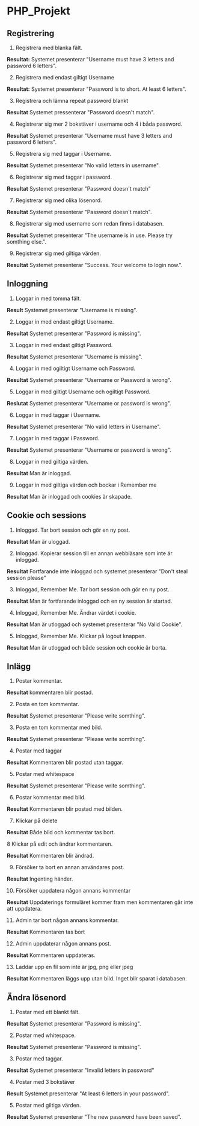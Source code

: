 PHP_Projekt
===========

## Registrering

1. Registrera med blanka fält.

**Resultat:** Systemet presenterar "Username must have 3 letters and password 6 letters".

2. Registrera med endast giltigt Username

**Resultat:** Systemet presenterar "Password is to short. At least 6 letters".

3. Registrera och lämna repeat password blankt

**Resultat** Systemet pressenterar "Password doesn't match".

4. Registrerar sig mer 2 bokstäver i username och 4 i båda password.

**Resultat** Systemet presenterar "Username must have 3 letters and password 6 letters".

5. Registrera sig med taggar i Username.

**Resultat** Systemet presenterar "No valid letters in username".

6. Registrerar sig med taggar i password.

**Resultat** Systemet presenterar "Password doesn't match"

7. Registrerar sig med olika lösenord.

**Resultat** Systemet presenterar "Password doesn't match".

8. Registrerar sig med username som redan finns i databasen.

**Resultat** Systemet presenterar "The username is in use. Please try somthing else.".

9. Registrerar sig med giltiga värden.

**Resultat** Systemet presenterar "Success. Your welcome to login now.".



## Inloggning

1. Loggar in med tomma fält.

**Result** Systemet presenterar "Username is missing".

2. Loggar in med endast giltigt Username.

**Resultat** Systemet presenterar "Password is missing".

3. Loggar in med endast giltigt Password.

**Resultat** Systemet presenterar "Username is missing".

4. Loggar in med ogiltigt Username och Password.

**Resultat** Systemet presenterar "Username or Password is wrong".

5. Loggar in med giltigt Username och ogiltigt Password.

**Reslutat** Systemet presenterar "Username or password is wrong".

6. Loggar in med taggar i Username.

**Resultat** Systemet presenterar "No valid letters in Username".

7. Loggar in med taggar i Password.

**Resultat** Systemet presenterar "Username or password is wrong".

8. Loggar in med giltiga värden.

**Resultat** Man är inloggad.

9. Loggar in med giltiga värden och bockar i Remember me

**Resultat** Man är inloggad och cookies är skapade.



## Cookie och sessions

1. Inloggad. Tar bort session och gör en ny post.

**Resultat** Man är uloggad.

2. Inloggad. Kopierar session till en annan webbläsare som inte är inloggad. 

**Resultat** Fortfarande inte inloggad och systemet presenterar "Don't steal session please"

3. Inloggad, Remember Me. Tar bort session och gör en ny post.

**Resultat** Man är fortfarande inloggad och en ny session är startad.

4. Inloggad, Remember Me. Ändrar värdet i cookie.

**Resultat** Man är utloggad och systemet presenterar "No Valid Cookie".

5. Inloggad, Remember Me. Klickar på logout knappen.

**Resultat** Man är utloggad och både session och cookie är borta.

## Inlägg

1. Postar kommentar.

**Resultat** kommentaren blir postad.

2. Posta en tom kommentar.

**Resultat** Systemet presenterar "Please write somthing".

3. Posta en tom kommentar med bild.

**Resultat** Systemet presenterar "Please write somthing".

4. Postar med taggar

**Resultat** Kommentaren blir postad utan taggar.

5. Postar med whitespace

**Resultat** Systemet presenterar "Please write somthing".

6. Postar kommentar med bild.

**Resultat** Kommentaren blir postad med bilden.

7. Klickar på delete

**Resultat** Både bild och kommentar tas bort.

8 Klickar på edit och ändrar kommentaren.

**Resultat** Kommentaren blir ändrad.

9. Försöker ta bort en annan användares post.

**Resultat** Ingenting händer.

10. Försöker uppdatera någon annans kommentar

**Resultat** Uppdaterings formuläret kommer fram men kommentaren går inte att uppdatera.

11. Admin tar bort någon annans kommentar.

**Resultat** Kommentaren tas bort

12. Admin uppdaterar någon annans post.

**Resultat** Kommentaren uppdateras.

13. Laddar upp en fil som inte är jpg, png eller jpeg

**Resultat** Kommentaren läggs upp utan bild. Inget blir sparat i databasen.



## Ändra lösenord

1. Postar med ett blankt fält.

**Resultat** Systemet presenterar "Password is missing".

2. Postar med whitespace.

**Resultat** Systemet presenterar "Password is missing".

3. Postar med taggar.

**Resultat** Systemet presenterar "Invalid letters in password"

4. Postar med 3 bokstäver

**Result** Systemet presenterar "At least 6 letters in your password".

5. Postar med giltiga värden.

**Resultat** Systemet presenterar "The new password have been saved".

